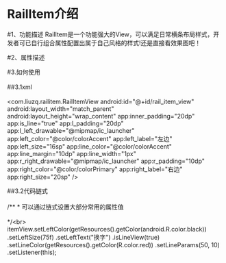 RailItem介绍
=====

#1、功能描述
RailItem是一个功能强大的View，可以满足日常横条布局样式，开发者可已自行组合属性配置出属于自己风格的样式!还是直接看效果图吧！

#2、属性描述
    <declare-styleable name="RailItemView">
        <!-- l 表示左边 -->
        <attr name="l_left_drawable" format="reference" />
        <attr name="l_top_drawable" format="reference" />
        <attr name="l_right_drawable" format="reference" />
        <attr name="l_bottom_drawable" format="reference" />
        <attr name="l_padding" format="dimension" />
        <!-- r 表示右边 -->
        <attr name="r_left_drawable" format="reference" />
        <attr name="r_top_drawable" format="reference" />
        <attr name="r_right_drawable" format="reference" />
        <attr name="r_bottom_drawable" format="reference" />
        <attr name="r_padding" format="dimension" />
        <!-- 左边文字 -->
        <attr name="left_label" format="string" />
        <!-- 右边文字 -->
        <attr name="right_label" format="string" />
        <!-- 左边文字大小 -->
        <attr name="left_size" format="dimension" />
        <!-- 右边文字大小 -->
        <attr name="right_size" format="dimension" />
        <!-- 左边文字颜色 -->
        <attr name="left_color" format="color" />
        <!-- 右边文字颜色 -->
        <attr name="right_color" format="color" />
        <!-- 内部填充 -->
        <attr name="inner_padding" format="dimension" />
        <!-- 底部划线 -->
        <attr name="is_line" format="boolean" />
        <!-- 底部划线边距 -->
        <attr name="line_margin" format="dimension" />
        <!-- 底部划线宽度 -->
        <attr name="line_width" format="dimension" />
        <!-- 底部划线颜色 -->
        <attr name="line_color" format="color" />
    </declare-styleable>
    
    
#3.如何使用<br>  
  ##3.1xml<br>  
   <com.liuzq.railitem.RailItemView
        android:id="@+id/rail_item_view"
        android:layout_width="match_parent"
        android:layout_height="wrap_content"
        app:inner_padding="20dp"
        app:is_line="true"
        app:l_padding="20dp"
        app:l_left_drawable="@mipmap/ic_launcher"
        app:left_color="@color/colorAccent"
        app:left_label="左边"
        app:left_size="16sp"
        app:line_color="@color/colorAccent"
        app:line_margin="10dp"
        app:line_width="1px"
        app:r_right_drawable="@mipmap/ic_launcher"
        app:r_padding="10dp"
        app:right_color="@color/colorPrimary"
        app:right_label="右边"
        app:right_size="20sp" />  <br>    
            
  ##3.2代码链式<br>  
    /** 
     * 可以通过链式设置大部分常用的属性值<br>  
     */\<br>  
   itemView.setLeftColor(getResources().getColor(android.R.color.black))
           .setLeftSize(75f)
           .setLeftText("换字")
           .isLineView(true)
           .setLineColor(getResources().getColor(R.color.red))
           .setLineParams(50, 10)
           .setListener(this);
     
                
